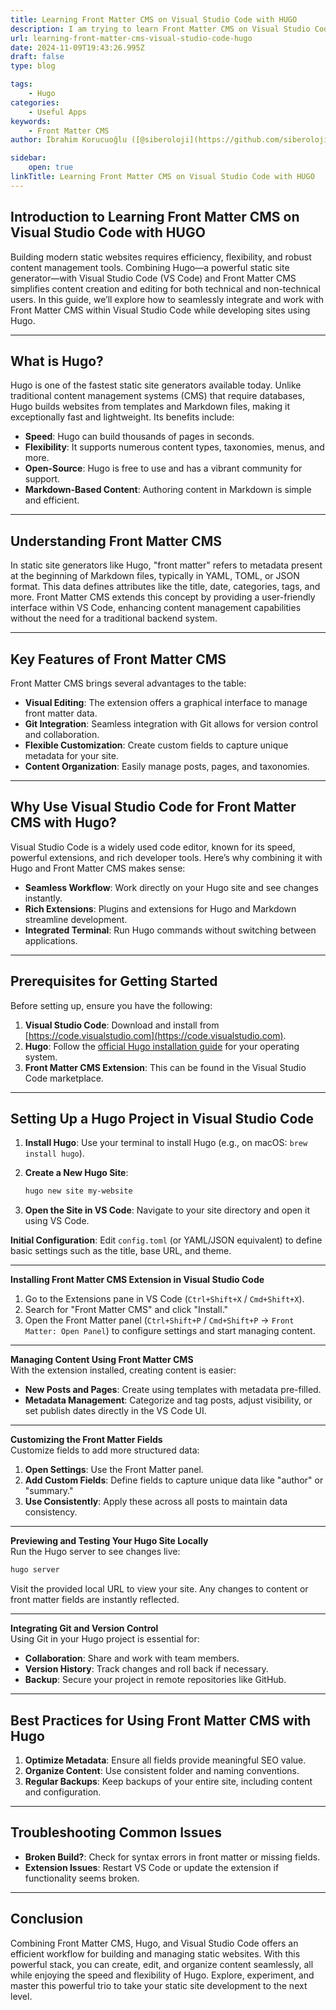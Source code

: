 ```yaml
---
title: Learning Front Matter CMS on Visual Studio Code with HUGO
description: I am trying to learn Front Matter CMS on Visual Studio Code with HUGO static web site generator.
url: learning-front-matter-cms-visual-studio-code-hugo
date: 2024-11-09T19:43:26.995Z
draft: false
type: blog

tags:
    - Hugo
categories:
    - Useful Apps
keywords:
    - Front Matter CMS
author: İbrahim Korucuoğlu ([@siberoloji](https://github.com/siberoloji))

sidebar:
    open: true
linkTitle: Learning Front Matter CMS on Visual Studio Code with HUGO
---
```



## **Introduction to Learning Front Matter CMS on Visual Studio Code with HUGO**

Building modern static websites requires efficiency, flexibility, and robust content management tools. Combining Hugo—a powerful static site generator—with Visual Studio Code (VS Code) and Front Matter CMS simplifies content creation and editing for both technical and non-technical users. In this guide, we’ll explore how to seamlessly integrate and work with Front Matter CMS within Visual Studio Code while developing sites using Hugo.

---

## **What is Hugo?**

Hugo is one of the fastest static site generators available today. Unlike traditional content management systems (CMS) that require databases, Hugo builds websites from templates and Markdown files, making it exceptionally fast and lightweight. Its benefits include:

- **Speed**: Hugo can build thousands of pages in seconds.
- **Flexibility**: It supports numerous content types, taxonomies, menus, and more.
- **Open-Source**: Hugo is free to use and has a vibrant community for support.
- **Markdown-Based Content**: Authoring content in Markdown is simple and efficient.

---

## **Understanding Front Matter CMS**  

In static site generators like Hugo, "front matter" refers to metadata present at the beginning of Markdown files, typically in YAML, TOML, or JSON format. This data defines attributes like the title, date, categories, tags, and more. Front Matter CMS extends this concept by providing a user-friendly interface within VS Code, enhancing content management capabilities without the need for a traditional backend system.

---

## **Key Features of Front Matter CMS**

Front Matter CMS brings several advantages to the table:

- **Visual Editing**: The extension offers a graphical interface to manage front matter data.
- **Git Integration**: Seamless integration with Git allows for version control and collaboration.
- **Flexible Customization**: Create custom fields to capture unique metadata for your site.
- **Content Organization**: Easily manage posts, pages, and taxonomies.

---

## **Why Use Visual Studio Code for Front Matter CMS with Hugo?**

Visual Studio Code is a widely used code editor, known for its speed, powerful extensions, and rich developer tools. Here’s why combining it with Hugo and Front Matter CMS makes sense:

- **Seamless Workflow**: Work directly on your Hugo site and see changes instantly.
- **Rich Extensions**: Plugins and extensions for Hugo and Markdown streamline development.
- **Integrated Terminal**: Run Hugo commands without switching between applications.

---

## **Prerequisites for Getting Started**

Before setting up, ensure you have the following:

1. **Visual Studio Code**: Download and install from [https://code.visualstudio.com](https://code.visualstudio.com).
2. **Hugo**: Follow the [official Hugo installation guide](https://gohugo.io/getting-started/installing/) for your operating system.
3. **Front Matter CMS Extension**: This can be found in the Visual Studio Code marketplace.

---

## **Setting Up a Hugo Project in Visual Studio Code**  

1. **Install Hugo**: Use your terminal to install Hugo (e.g., on macOS: `brew install hugo`).
2. **Create a New Hugo Site**:  

   ```bash
   hugo new site my-website
   ```

3. **Open the Site in VS Code**: Navigate to your site directory and open it using VS Code.

**Initial Configuration**: Edit `config.toml` (or YAML/JSON equivalent) to define basic settings such as the title, base URL, and theme.

---

**Installing Front Matter CMS Extension in Visual Studio Code**  

1. Go to the Extensions pane in VS Code (`Ctrl+Shift+X` / `Cmd+Shift+X`).
2. Search for "Front Matter CMS" and click "Install."
3. Open the Front Matter panel (`Ctrl+Shift+P` / `Cmd+Shift+P` -> `Front Matter: Open Panel`) to configure settings and start managing content.

---

**Managing Content Using Front Matter CMS**  
With the extension installed, creating content is easier:

- **New Posts and Pages**: Create using templates with metadata pre-filled.
- **Metadata Management**: Categorize and tag posts, adjust visibility, or set publish dates directly in the VS Code UI.

---

**Customizing the Front Matter Fields**  
Customize fields to add more structured data:

1. **Open Settings**: Use the Front Matter panel.
2. **Add Custom Fields**: Define fields to capture unique data like "author" or "summary."
3. **Use Consistently**: Apply these across all posts to maintain data consistency.

---

**Previewing and Testing Your Hugo Site Locally**  
Run the Hugo server to see changes live:

```bash
hugo server
```

Visit the provided local URL to view your site. Any changes to content or front matter fields are instantly reflected.

---

**Integrating Git and Version Control**  
Using Git in your Hugo project is essential for:

- **Collaboration**: Share and work with team members.
- **Version History**: Track changes and roll back if necessary.
- **Backup**: Secure your project in remote repositories like GitHub.

---

## **Best Practices for Using Front Matter CMS with Hugo**  

1. **Optimize Metadata**: Ensure all fields provide meaningful SEO value.
2. **Organize Content**: Use consistent folder and naming conventions.
3. **Regular Backups**: Keep backups of your entire site, including content and configuration.

---

## **Troubleshooting Common Issues**  

- **Broken Build?**: Check for syntax errors in front matter or missing fields.
- **Extension Issues**: Restart VS Code or update the extension if functionality seems broken.

---

## **Conclusion**

Combining Front Matter CMS, Hugo, and Visual Studio Code offers an efficient workflow for building and managing static websites. With this powerful stack, you can create, edit, and organize content seamlessly, all while enjoying the speed and flexibility of Hugo. Explore, experiment, and master this powerful trio to take your static site development to the next level.
